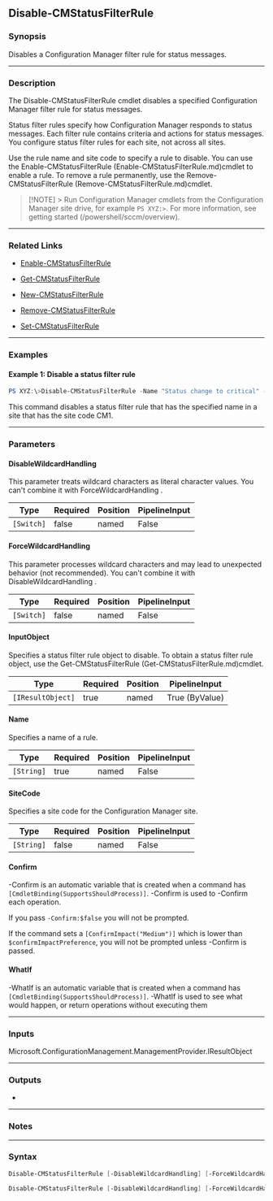Disable-CMStatusFilterRule
--------------------------




### Synopsis
Disables a Configuration Manager filter rule for status messages.



---


### Description

The Disable-CMStatusFilterRule cmdlet disables a specified Configuration Manager filter rule for status messages.



Status filter rules specify how Configuration Manager responds to status messages. Each filter rule contains criteria and actions for status messages. You configure status filter rules for each site, not across all sites.



Use the rule name and site code to specify a rule to disable. You can use the Enable-CMStatusFilterRule (Enable-CMStatusFilterRule.md)cmdlet to enable a rule. To remove a rule permanently, use the Remove-CMStatusFilterRule (Remove-CMStatusFilterRule.md)cmdlet.



> [!NOTE] > Run Configuration Manager cmdlets from the Configuration Manager site drive, for example `PS XYZ:>`. For more information, see getting started (/powershell/sccm/overview).



---


### Related Links
* [Enable-CMStatusFilterRule](Enable-CMStatusFilterRule)



* [Get-CMStatusFilterRule](Get-CMStatusFilterRule)



* [New-CMStatusFilterRule](New-CMStatusFilterRule)



* [Remove-CMStatusFilterRule](Remove-CMStatusFilterRule)



* [Set-CMStatusFilterRule](Set-CMStatusFilterRule)





---


### Examples
#### Example 1: Disable a status filter rule
```PowerShell
PS XYZ:\>Disable-CMStatusFilterRule -Name "Status change to critical" -SiteCode "CM1"
```
This command disables a status filter rule that has the specified name in a site that has the site code CM1.


---


### Parameters
#### **DisableWildcardHandling**

This parameter treats wildcard characters as literal character values. You can't combine it with ForceWildcardHandling .






|Type      |Required|Position|PipelineInput|
|----------|--------|--------|-------------|
|`[Switch]`|false   |named   |False        |



#### **ForceWildcardHandling**

This parameter processes wildcard characters and may lead to unexpected behavior (not recommended). You can't combine it with DisableWildcardHandling .






|Type      |Required|Position|PipelineInput|
|----------|--------|--------|-------------|
|`[Switch]`|false   |named   |False        |



#### **InputObject**

Specifies a status filter rule object to disable. To obtain a status filter rule object, use the Get-CMStatusFilterRule (Get-CMStatusFilterRule.md)cmdlet.






|Type             |Required|Position|PipelineInput |
|-----------------|--------|--------|--------------|
|`[IResultObject]`|true    |named   |True (ByValue)|



#### **Name**

Specifies a name of a rule.






|Type      |Required|Position|PipelineInput|
|----------|--------|--------|-------------|
|`[String]`|true    |named   |False        |



#### **SiteCode**

Specifies a site code for the Configuration Manager site.






|Type      |Required|Position|PipelineInput|
|----------|--------|--------|-------------|
|`[String]`|false   |named   |False        |



#### **Confirm**
-Confirm is an automatic variable that is created when a command has ```[CmdletBinding(SupportsShouldProcess)]```.
-Confirm is used to -Confirm each operation.

If you pass ```-Confirm:$false``` you will not be prompted.


If the command sets a ```[ConfirmImpact("Medium")]``` which is lower than ```$confirmImpactPreference```, you will not be prompted unless -Confirm is passed.

#### **WhatIf**
-WhatIf is an automatic variable that is created when a command has ```[CmdletBinding(SupportsShouldProcess)]```.
-WhatIf is used to see what would happen, or return operations without executing them


---


### Inputs
Microsoft.ConfigurationManagement.ManagementProvider.IResultObject





---


### Outputs
* 






---


### Notes




---


### Syntax
```PowerShell
Disable-CMStatusFilterRule [-DisableWildcardHandling] [-ForceWildcardHandling] -InputObject <IResultObject> [-Confirm] [-WhatIf] [<CommonParameters>]
```
```PowerShell
Disable-CMStatusFilterRule [-DisableWildcardHandling] [-ForceWildcardHandling] -Name <String> [-SiteCode <String>] [-Confirm] [-WhatIf] [<CommonParameters>]
```
